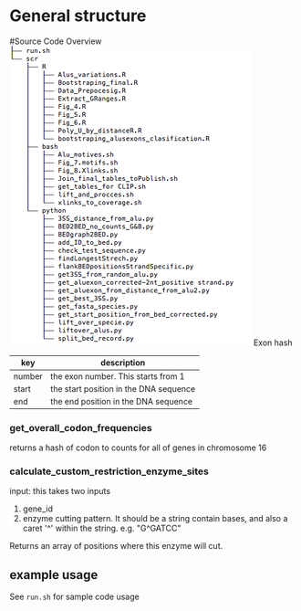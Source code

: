 # General structure

#Source Code Overview
![module diagram](Structure.png "Source Code Overview")
 Exon hash

|key|description|
|---|-----------|
|number|the exon number. This starts from 1|
|start|the start position in the DNA sequence|
|end|the end position in the DNA sequence|

### get_overall_codon_frequencies
returns a hash of codon to counts for all of genes in chromosome 16
### calculate_custom_restriction_enzyme_sites
input: this takes two inputs

1.  gene_id
2.  enzyme cutting pattern. It should be a string contain bases, and also a caret '^' within the string.  e.g. "G^GATCC"

Returns an array of positions where this enzyme will cut.

## example usage
See `run.sh` for sample code usage

